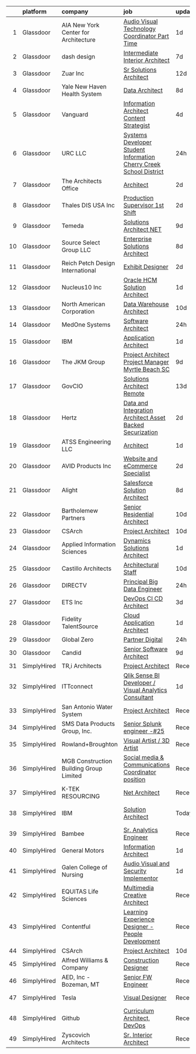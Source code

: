 

|    | platform    | company                                 | job                                                                                                                                                                                                                                                                                                                                                                                                                                                                                                                                                                                                                                                                                                                                                                                                                                                                                                                                                                                                                                                                                                                                                                                                                                                                                                                                                                                                                                                                                                                                                                                         | update_time   | location                     |
|---:|:------------|:----------------------------------------|:--------------------------------------------------------------------------------------------------------------------------------------------------------------------------------------------------------------------------------------------------------------------------------------------------------------------------------------------------------------------------------------------------------------------------------------------------------------------------------------------------------------------------------------------------------------------------------------------------------------------------------------------------------------------------------------------------------------------------------------------------------------------------------------------------------------------------------------------------------------------------------------------------------------------------------------------------------------------------------------------------------------------------------------------------------------------------------------------------------------------------------------------------------------------------------------------------------------------------------------------------------------------------------------------------------------------------------------------------------------------------------------------------------------------------------------------------------------------------------------------------------------------------------------------------------------------------------------------|:--------------|:-----------------------------|
|  1 | Glassdoor   | AIA New York   Center for Architecture  | [Audio Visual Technology Coordinator   Part Time](https://www.glassdoor.com/partner/jobListing.htm?pos=128&ao=1110586&s=58&guid=0000018205c90c91ae1022948726d741&src=GD_JOB_AD&t=SR&vt=w&ea=1&cs=1_70a2275d&cb=1657954438714&jobListingId=1008005412104&cpc=9DC6E4D8324653EE&jrtk=3-0-1g82si373jm7b801-1g82si37fii2e800-9f7e938f05ae3998--6NYlbfkN0A4hgeKHdLyHgzaskNEvl2xXMVaueUT71iJOYpLYISQUHyZh2WxViHTlj9Wub_60nmkxSAtQjnee00fLm9FQ5Rn-NrRvomallKfPxN9_W9Z-EoaEzzASElKlk3PoTZ-900ZzshHrIsjXWYpFoiTJAAQk9Szo8Hz3ObWNzUKtjBU0aDU6bVgqWI-BtpzFiSMFmQA2vLFJzoC_bKil2XgsXJvPHbV2Bs5U7Xh3_wSku-p0bMxKc8gJHqY2wzyskoMdjLi2QBck7ZrIcFLr4oBVBQqo8m-6ydFDW0g-RA2atcQuFPAtvnAOjixbz46g87-t3o_E-iA61Wte3kWFJKyjUnQ7U3bVrnbGPX9y2dbWDumdI0e2sqFG3MXidVkpwULQVJTnFudI-IgyGAlTJBBPcIOiABAGLXtTrBWmAzgirBlpMyk6zTdt79Zl9wElgsc6JwAcRONoU3hLvImtQd2hxjj-vP1K_d6XiOEssuLB2fxlIepKM2kYQ_tk2j_v4YkFfs%3D)                                                                                                                                                                                                                                                                                                                                                                                                                                                                                                                                                                                                                                                                                                    | 1d            | New York, NY                 |
|  2 | Glassdoor   | dash design                             | [Intermediate Interior Architect](https://www.glassdoor.com/partner/jobListing.htm?pos=108&ao=1110586&s=58&guid=0000018205c90c91ae1022948726d741&src=GD_JOB_AD&t=SR&vt=w&ea=1&cs=1_31830055&cb=1657954438711&jobListingId=1007993067557&cpc=E9BC9687A0F03B80&jrtk=3-0-1g82si373jm7b801-1g82si37fii2e800-0082db6c89a012b2--6NYlbfkN0CtwOkgDuej6vPfWODMxjOIyNEohQmdYMppGq8y8dOpBpQU0a6GBGh4n4W5DPQJx0a7KC4WpXnBUye270YshI_aBbNI7ZUy7IYil7UX9UtG2Oq7sSVxGSv007K50Ry68tsaf7q38IN5NZWlTbGlXpQAG2evCZwD1BPzsAoTzwLzjVdgG7nPVgl8EXrK_lK4qKpHr1escivXHBnm2WICh0BGMufKfwsEIfSUgeMm7pIypohyIE-XVqlDakk85Ej8qn8XudjgcKzYSXrH1-lmDtcEgeSKh26vbBuTaHYzRvN_fvF3i510tpTgVOnumxAACtn4o59biB-psPeNG2AlVwMLzFRjFrvsyyaLJOZa0Lll097PABsT5DupcdWFgyxjJCuM3N3E4a05_DCcwj-cqYU50Wi-TyFR8gMHvPV1AAC1d5kRH5osdxMsJAWrQ1Qas_gZ34f8Ut9tMN9-HJ8gTmdORbuZxJz6Kct_rtagiawao1FgeqfqhLGhPyLaQ_Tp9T4YJfqEKlup-Qe8YMENiL7u)                                                                                                                                                                                                                                                                                                                                                                                                                                                                                                                                                                                                                                                                                                  | 7d            | Long Island City, NY         |
|  3 | Glassdoor   | Zuar  Inc                               | [Sr Solutions Architect](https://www.glassdoor.com/partner/jobListing.htm?pos=107&ao=1110586&s=58&guid=0000018205c90c91ae1022948726d741&src=GD_JOB_AD&t=SR&vt=w&ea=1&cs=1_58e8d2a9&cb=1657954438711&jobListingId=1007979717767&cpc=3F4BEC3597F56A5D&jrtk=3-0-1g82si373jm7b801-1g82si37fii2e800-26027f98ae2fe2ec--6NYlbfkN0AZiaPZyccuKjlre0e0RaBFeO48J0QExrO5hcuLctOVaIu_7Bvz8W8Uj9uVDP_Ge9XRUcrpyv0FVogkQ_lK-4ONOwfmkzud88MWUV6exsPHUQOSqNgQMYty6nq--qGXlcDZOwzTZ_BTPY6j6bzEM8_fl7fQW5ADFvmu69yw_sr8j0Q7WBm250hItitmd9b5wQG4grzqoGPVp_3muIi1XVwVQryyX86EfOeT0rF-0uZ9IxQgbxuzSTkh8URS9aUoO7JKPjdTaX6KR2o_jFc4RvEvSSbKSM4uBjcCHlTL6iAPqNJz_fdMxMpw4JGh96FlslgXOFJMRT2Qv6mB0nMEQ02DhDlz8772TYgJ8mGPwdAp94nNnE_c-DryZdUFfcwHfHd_zkZ6tJNVJkTnJFFx0NBjVLdatiMf8DfL_jVQNYdtz88QeVT1SfcQpuXuy4ozU4KerOuB7I6dLw9QXOGyD-79sdOczBurGgMM3mMPVFqEpRxY30caFPqvCRO_MU6Hl0VjLBDp0AepCw%3D%3D)                                                                                                                                                                                                                                                                                                                                                                                                                                                                                                                                                                                                                                                                                                               | 12d           | Remote                       |
|  4 | Glassdoor   | Yale New Haven Health System            | [Data Architect](https://www.glassdoor.com/partner/jobListing.htm?pos=123&ao=1110586&s=58&guid=0000018205c90c91ae1022948726d741&src=GD_JOB_AD&t=SR&vt=w&cs=1_1817dca7&cb=1657954438713&jobListingId=1007989724503&cpc=56632219D727AB75&jrtk=3-0-1g82si373jm7b801-1g82si37fii2e800-423cf7123de61cf5--6NYlbfkN0D0ff9e8Lfwlpl5zGbQmpn59AL71QmFd7VKOAnfyjZzp5sdngV8WPgYe0dov1m7Y2nfbzP68RNEqlAojfRfUWR-Z78eEQxfclJ82jKl2MgeX8-Q2CLF2TQF_F98E58oEt568juml26Xgn3DF5VFT2iLGe7mWR1NkJE6oqvlXVAsD181pk6Ol5y5qkS-JF-OYrQ_LvAtk7RjyS87apdF4I6auDLQ-aFdVDnfhx7T0vXm3_uUB0swWOutMiJaH9uF1o-QTJRvSa2FIGV_S3-iE617rB45mkuEBblt5lEkWO6GvWpP_MrImyNsT6NBzPJZ8T08iU-NeqUhGhZSiZiRrxMW67usQ7uvmcHilgseF7rwuAGDhjT9g2HaMO2xiUMcs8AiO9dZJ0YdGHhWyMyhVsmhSDAfcftjkeIxtHP7ffaCdvsFFwfBqQguowF5nchP5ONo6PzYWnXsghAgp5jkKLT0_sIng_3qyZoi0qTD0PJUNw%3D%3D)                                                                                                                                                                                                                                                                                                                                                                                                                                                                                                                                                                                                                                                                                                                                                            | 8d            | New Haven, CT                |
|  5 | Glassdoor   | Vanguard                                | [Information Architect  Content Strategist](https://www.glassdoor.com/partner/jobListing.htm?pos=117&ao=1110586&s=58&guid=0000018205c90c91ae1022948726d741&src=GD_JOB_AD&t=SR&vt=w&cs=1_7f35a81a&cb=1657954438712&jobListingId=1007998530391&cpc=451933188B21919D&jrtk=3-0-1g82si373jm7b801-1g82si37fii2e800-446aaf0b3035aca4--6NYlbfkN0BWQs_M7ZA8XLbIFWVw-PYcVVEPryqVLyWhKaEKPskHy2YkbHyHJDwBFABfX2IzFJVmb1ud6N3EhUrn5bHyJjPxQ4Wr21EHgWExrk_i_ZyTZnM_5gMVJ-x8OQm6YKWF1h_hoD2CycfJXXUppgRhwcSlPUyIVasDSmXOmTkd1mB_A-icyIgTkCUtMJTKURr29Db5N6-z0CHtE845zU2EmRdqmtelegz8qCVegTkUkq8ldaInf38vNGY-LHV5TkUIFTlTGi7dQ8zR8TbuGcaXfI7zTO8Bevu2PCN-flm5wu4p3o0Bo8CSUnQ_08bhoVk3Je01LeO8kfolwU_weImz1zcTUwpx3r0xZltcGOv55EEFv5Zai4jKtMXa1jB40Y8jh7p1aWpPBtboU9CgkFvfXNcR4TOYxok02sGkH0kjCQbWwwxvQY3HVRBWqhJG1y-b_mC5rnPgn-E3Ic0jPzg90IjVgbW5deexCH_zwvJOs9YQbW0O8j_zkXhbOHPkyKC11n_plOPHQZTYK_GB0hFcMn4AbWfldMXeODSlqHaOOfmzp10lQPA2O1HCLDAFfV7P-4NYYGmH0qPtaLtxCScLBRmdENyUlEuMh2kMx-6d4Pbb8s0BMTM03-nc-zhk2QZ6qyUaJY89M8Nl_iiIu54tNMlKARWIWuk6ijMd_moz_nl-ruCTRE43pz2Cfvd1VgdLDnokhJwGkBj0NWdPGOaL8vy65hPTNERoxrFMVFTJvLuncyQUO0DNQYAyIYsQeg9KPQp2p5MXYclR5WobhGCvfzF6uL7jC4XxuI7rO_A1rsqeqOTTKwFPhQy-VF9GfCIl32WM95O6zD2Agcl-HOqo9Tm7mB3LS2j4C_Jo_EKK8ruyxoC51aRm7_1Zm1T9YB1fIvVterhcAIJ4k-38qLXuRtYaeVunoY2PkmXZBmy8rA7XdZC-zTcSP2A-kRorSpwtJgtYWjUx1zok4rCsyLuGv0uEuYd0OmM-eTI-cFwMokJ-3ydbnzlZv6HIIEkG1HOmqnGfEuMVu3DemUJx0npOVZj0XNZbYd00At6OI-Agz55hRjGDRbHHoOOot6smwEyLpaCgdtaWj75wrDvP3KQFSVpW8uYcHKuruHIPGBTR0FiP8-NVQdWfy4ymgF6gh5gZUzJzAkhTuMJy4qo-ph6cRSghCX5llJtLRGLXDwV3AX3fvw%3D%3D) | 4d            | Charlotte, NC                |
|  6 | Glassdoor   | URC  LLC                                | [Systems Developer   Student Information   Cherry Creek School District](https://www.glassdoor.com/partner/jobListing.htm?pos=116&ao=1110586&s=58&guid=0000018205c90c91ae1022948726d741&src=GD_JOB_AD&t=SR&vt=w&ea=1&cs=1_21c6c4c6&cb=1657954438712&jobListingId=1008008472724&cpc=B05B6D422C45E27E&jrtk=3-0-1g82si373jm7b801-1g82si37fii2e800-8b745fb63662c0e8--6NYlbfkN0ABYlt97QTI5ds4dU8f_DWSgMNPuHJvS5DxSt-1RaGK85h8eWXZEYy9Tr_GU0Kw_FlqXQ10Sc9Ny_qChd5xyaSC-s-sYkuhibgDx8utH8Mn4GuRFdL4b-VSHvHf2fI9b5K4zS-R4p9mfknYNcypJgDvftPuqHK3GHb3-wLuzzwknM5I708duMpvWMr2nyNqTPmTQZATuqsKZLdxXSZNOrawj6zz9ZWccvbrzsC_Z_fehjU03kZ77IkzHwkZ5eLA2vZFwfYQV8D9BTerk26G0TGtXJ254jHycBEJWChvCL6YXB1qQ9I6-f6Zp4eLV9tPTJ2pnGuMKyU3-rRfafPLlbFGy49eFJuk2bo2b_KHNS3htHccArcBybVSpfVJbQtpuoi3H8nF4rz-hfRCH_hvJloydjXuMobQMoG7cssfmL6zCIc-yWvP66jvO2iLbmu17vBQM1nk1iiEx2fCV6OqYcBJmO3ops4NwofpqPSzrELXPFe1cNsIUuiKEZ2dQTNKbWuCicbTn-Tuiw%3D%3D)                                                                                                                                                                                                                                                                                                                                                                                                                                                                                                                                                                                                                                                               | 24h           | Aurora, CO                   |
|  7 | Glassdoor   | The Architects Office                   | [Architect](https://www.glassdoor.com/partner/jobListing.htm?pos=118&ao=1110586&s=58&guid=0000018205c90c91ae1022948726d741&src=GD_JOB_AD&t=SR&vt=w&ea=1&cs=1_f1f61546&cb=1657954438713&jobListingId=1008002729480&cpc=AC285F3A3ECA6BB0&jrtk=3-0-1g82si373jm7b801-1g82si37fii2e800-f1dda27ba3c1cc75--6NYlbfkN0CMAjIZiuNkZieelvDWmU8uZNthuAKSu_eJ-FL8ywbp2CXUUqSScE2qT5vy6Cv4mUhU-d6zdR_AtMWvtRmPgLfrl3w38NlI9AfwLCv69PJc2aL6bAWUlcLqlwixo_RgY8cIJ4VvL3dEZdse2vQ0phgCK6TNN0yZkNiXr0jplOAi-YTA7egnLk8_iYtQvXEdXJEDlVypW4wp09Annkkx81Cwt_D8ayowkNyF9YGqSC5o7JECjlhxhRvW-AotCrVt2t84dJH2yWzkREe6NM4TDXcKmj4QS14rhn8u75szVqtOypEa8hGfC5Ex0DF3Zk9Stp1bp3CDn6PnmeSWYGvYxiL0Dxp0QGzPt795F1dToTxZXDdkAzDHUclV6vBo2rpcv1htkVZxu-JVJ-XEkFexPBEjNLmtAe5AQOFyFqrR8-Hlf3CclVBFeBJ65lwKvz9-MXeP7W9EMRvAMWa_fn2IgVBKivS8yOLd8YCpNXhh9izeRGozfyeDS3oV7FVb24_QHv4%3D)                                                                                                                                                                                                                                                                                                                                                                                                                                                                                                                                                                                                                                                                                                                                          | 2d            | California                   |
|  8 | Glassdoor   | Thales DIS USA  Inc                     | [Production Supervisor   1st Shift](https://www.glassdoor.com/partner/jobListing.htm?pos=115&ao=1110586&s=58&guid=0000018205c90c91ae1022948726d741&src=GD_JOB_AD&t=SR&vt=w&cs=1_efed632d&cb=1657954438712&jobListingId=1008003001354&cpc=95727D28359A3DAF&jrtk=3-0-1g82si373jm7b801-1g82si37fii2e800-2fedf1763587c4a2--6NYlbfkN0BTko3NfY_jUuCJ7IvJvdhb3vTuwD8YmB6aPpYi6Jp-tj5JsAdvJMhm3y2D6jYwWNsajsXZQqbUDR98WcDGVm6Q25Wl9dBNcZ_c8WEuhuzBieoYMH94MObEL3sEZgnRGmu4TMMi7-ONn3BfIGD6w4wQ-wnTg5RjvqmXtCpYMyYC_BgzlRm4dUOrI-U7eQRfXIYE9_pvo8tlGv_axlN9Mq24tzmQS_yY38UFkfF9GrwtuO-jwjUdYmK4qEUs40Fe9QuOQgemtUIehjCWORs6dC9GOAOS0jD59uELHipAgTsN-vkI1qia3BiTYwYIg67Zgw6Mn2lfB3bbaUUKsa6s_WiZsp0U2ZBCQrtr_sezJ4MfPadNzvAF2AwIrZ4ZEJkBYn1gAJoZ5ue1uL_I6B0E1h0W75Seq8CK4OMO3gACdBzDG7dROwjEjyIOJmfH0F592JYrvrRNXJYNwJ-nQJp_BJMqwPHQ8a_ShM_W2CQEjAx9vkbIK9h5hmGLxSs980Jqh4UODTY3sEnQ9Qr231IWBM-WahbvFv5IGsmw6pBSmYXhsnpm71aaNfCiJ6J82-8qLQA%3D)                                                                                                                                                                                                                                                                                                                                                                                                                                                                                                                                                                                                                                                       | 2d            | North Kingstown, RI          |
|  9 | Glassdoor   | Temeda                                  | [Solutions Architect    NET](https://www.glassdoor.com/partner/jobListing.htm?pos=112&ao=1110586&s=58&guid=0000018205c90c91ae1022948726d741&src=GD_JOB_AD&t=SR&vt=w&ea=1&cs=1_75cb6b3b&cb=1657954438712&jobListingId=1007987820448&cpc=6EF74AC2F94C1840&jrtk=3-0-1g82si373jm7b801-1g82si37fii2e800-771fb40b5152c388--6NYlbfkN0Cdyrb_-SYpjIsC7ShR4LTJruqxAexHI1Km_0W0EzpI0TW7AkFEGeTkcoZKWyN5dddhK1KxqVbfNdxlg8SxmcY2z-RPfajfUkz14DOfPB5WKsTSE-iFX8V7mUTVOt9jrREmr2If8kAJlNICLxcY7fymTrvVMhnIQ7ideTI8ipqA9ALxmFln2u5ZuXfCx7V5GHEZPniooOHhQkBWI30VyvqgH99FcFD28FBnIdpxG_KzOcSBX-8rU5LEtitQB9sAXdENFkK_S5IyPTMmCABlOd2yFnbpEOBXvtrds_rBq8aMdObsWOLwmsY5YL7nkxLDoECZsJB8BwqJI7g--16Ir3GmMBZeVHc9Em3bB6-sJED_eyl1TPngRAHhyK71qlL-HN-V9Xdou6F77ZrJMuyohrg_3ERlnNqDX1YNRsTW6SCblrnoyVRSnd55z2g20unBhwgvhN3N38aEW3BwTkFPcJL8Qi5Xczo3-nxwa6wWdhTYqT4w87CKTb5x4RPNs0Q8o9fiDCRrC-Cy1g%3D%3D)                                                                                                                                                                                                                                                                                                                                                                                                                                                                                                                                                                                                                                                                                                           | 9d            | Remote                       |
| 10 | Glassdoor   | Source Select Group  LLC                | [Enterprise Solutions Architect](https://www.glassdoor.com/partner/jobListing.htm?pos=122&ao=1110586&s=58&guid=0000018205c90c91ae1022948726d741&src=GD_JOB_AD&t=SR&vt=w&ea=1&cs=1_02c5b3dd&cb=1657954438713&jobListingId=1007990072812&cpc=C63BD00756FD6F58&jrtk=3-0-1g82si373jm7b801-1g82si37fii2e800-21d590518893dfc3--6NYlbfkN0Dknu-XJx1lvG7TapgMlWnDguf9J9bebwcn7i5H53jr-eDOtmFlM5ZfTBFOyK9AH4HPtVI5UoMb82w62dLWlDKoRWM8XMZS-rqEXKJF0w4gtb15dUnf98dqT7NTZyEuXHPx7qsPWdXE_Zg9_NeqtF7dO1wo2rt14Mj8JnXdNKk_CLNbiiBjW1_JP1vpAHn_cNuHufAHGBtexavL-_GYnYQKWTvuNi0Vlu0TSVOYB4GvjQRaoaSgJ8uw32JbAmoeQw-abJ6B5nEVy_SNS2Y7IahZ6zLr6xcAkBPJveNJxcC1iwikgFmaY7rhs7bYSTS4m0IDW-qghq074Zoc4BYkvPcxCKqcQp6LSRLifuAH7gRNFGrKPnIWJ0-vGU69XrV9zqfWxcc0fkG7ggcgpjwgPohvny44erHjINImAYlO-Got4uZsfEMTHM1B9111afkLDMXi9U76wsryW5u3ZBfqHixpFa0VZNVXsT85v91m5ua5PXXkcKprFoS8bVc1wMyzhKVPwCNmGM6gtv9QsPgNwwQ0)                                                                                                                                                                                                                                                                                                                                                                                                                                                                                                                                                                                                                                                                                                   | 8d            | Remote                       |
| 11 | Glassdoor   | Reich Petch Design International        | [Exhibit Designer](https://www.glassdoor.com/partner/jobListing.htm?pos=124&ao=1110586&s=58&guid=0000018205c90c91ae1022948726d741&src=GD_JOB_AD&t=SR&vt=w&ea=1&cs=1_740ced71&cb=1657954438713&jobListingId=1008002938812&cpc=BAEB662971763A76&jrtk=3-0-1g82si373jm7b801-1g82si37fii2e800-3b5b7d28d0157a80--6NYlbfkN0AzDkwE1E6nFtjvvvc7BqCxawePj4p5F5Tpa-icpHS7yI1-CjxT_KXQYOVUQT_0dY0vCULujJzTncjbwiIzoH-koxOr7zJXgvIxjTsITWJ3JeHuXqEz5NuacEMkK1_BWBvQFI2sdlgpm-v1MDJ1NMri5mPZccDd5YL8bESDpYGHhCBSuQ89nx4Ag7HlTKZBfmaU88m_nMTR5nZtbsdM7PakTc3iVhNS4oIaaLMHf97VUP03aeKftkmBkWNoizxL9yVKoEKmJ5A7kdttNRSoN7qR-LT314ZM4ZhckLzF31VLT5G3PB-QWLdhSs3G487i3_SKRMSGLq4VH5Q8Rjadr8ru5bJdiaP1EWuW6_6iCI5sQnHuDQBxAx-dpZk3Cn9z5gG5rc0P7mOMGe0K3aK6nnwRDXui2GFqMbBRrlsDYbc7L6pQ5YYpnjMm8l7OMsrqJbX7U9lq9Eq8vW1ncIjdG880ZFslNq7SS7Hcwk5uH04qqtDcwyRQhzT2Rmc81moTNX4%3D)                                                                                                                                                                                                                                                                                                                                                                                                                                                                                                                                                                                                                                                                                                                                   | 2d            | New York, NY                 |
| 12 | Glassdoor   | Nucleus10 Inc                           | [Oracle HCM Solution Architect](https://www.glassdoor.com/partner/jobListing.htm?pos=121&ao=1110586&s=58&guid=0000018205c90c91ae1022948726d741&src=GD_JOB_AD&t=SR&vt=w&ea=1&cs=1_37785386&cb=1657954438713&jobListingId=1008005772109&cpc=F7A2269C793D5877&jrtk=3-0-1g82si373jm7b801-1g82si37fii2e800-1f3115f226a37d4f--6NYlbfkN0CKNvdBtBh9SnuMcnkEvhJOJZTsmZHyY3ybnWicrfIHv2ctrShcr292YABNaeDRDS16yAzJehxUEWSE0Jo0CAEQksXSuJpxkGQDYdExj6Rg15shmvwuRZHG7sDYWOGBTTes3GSgXbEYpabjIa3930Uqp8_Wf5_lilhYx14COfDn3kxuRTC5LnraCf1IxUOFCOo-thn3xBf-YAuK_oOWZZsUY-_OgqLEHfwaSkN-XSTaDVUzGp5Z-zyf-iIZ3B97hslsm92C9QHFL7kotTNIBQ5vpYpTgVIxwuPe0YVbGxGk8SvJ9TW8gxUHAlTaMItV1P2nNf1BaVbJRWLU1YqbFq9-j28pZMZ1QXKxBlo-5IpGtuIR83kVN_f6QDL88x4J_MSAteXGHAa9-QQFexo_XI5fCvoBUinlNFSvQFaEcZuqY-Hl-veoZCw4yvieRSts5EoCZR_8J1qYvO1gk_cWU2eqAnZ8n0ZGLOvLxRypLul0iztwuFdxQx__ZUPq1AnyE38%3D)                                                                                                                                                                                                                                                                                                                                                                                                                                                                                                                                                                                                                                                                                                                      | 1d            | Remote                       |
| 13 | Glassdoor   | North American Corporation              | [Data Warehouse Architect](https://www.glassdoor.com/partner/jobListing.htm?pos=105&ao=1110586&s=58&guid=0000018205c90c91ae1022948726d741&src=GD_JOB_AD&t=SR&vt=w&cs=1_cd78e0a6&cb=1657954438710&jobListingId=1007985097419&cpc=D0EEF0302DCC60DE&jrtk=3-0-1g82si373jm7b801-1g82si37fii2e800-7f19b72a7f483aa5--6NYlbfkN0BemWarZCdMf7PVooDCqCX-w2c4Jtra2MeeYB_WLowEpZCyOj-eej4_B7bBSPyRJ2AfL_qUmuIRlaF7jb2VJvRC899xSK1XkMjtlRxiAqEVf6E5447ALpV6pQkhWKmsM-mtzavNcdXozbzBdCmYFvVbD3U90sKIAdFkU2lPF8hHj99aQz0UR8h3sWQYV2JODgRUY4FGlFVYHH0GvY3o-ikDf-UtClMyyQA9glqHfC8xEyxrfJCaZos66_b6hPcTd-4-BwEKNjHe2-paglDC8fJpceVo2dZhBBykBwU5Nekz-vkyksOq0ijdkcluruHD_bnLgm4M6Ita_pobUpVMLUHiRERoe_xfestppXFy3HcBbHKafRAwmFWGhpHGSaO9XxjUFRkRxIenhUbhDw95YoClH8mAL3hXHOWUlJMWN0ah2JdZhb6eSfjK34AcrYD4q2HCDS4n7L5YWPzs3VHI-dhnos7TYFVuyhKuj7CcmWvJBXOz1rsnQmANBAs0MCgGwLSvonPGrHfROLE5ND2AVst57uoO07Y6zYGv4Qlzd_jyAfyXlmZGSHX9t4ingyaHFzM%3D)                                                                                                                                                                                                                                                                                                                                                                                                                                                                                                                                                                                                                                                                | 10d           | San Diego, CA                |
| 14 | Glassdoor   | MedOne Systems                          | [Software Architect](https://www.glassdoor.com/partner/jobListing.htm?pos=114&ao=1110586&s=58&guid=0000018205c90c91ae1022948726d741&src=GD_JOB_AD&t=SR&vt=w&ea=1&cs=1_ef5eb048&cb=1657954438712&jobListingId=1008008635922&cpc=03F67E1B243A1AE3&jrtk=3-0-1g82si373jm7b801-1g82si37fii2e800-ecd4000b2ab4a744--6NYlbfkN0CXwof5LomhLcUddfbOomuPcoz8u2LDfp0_776CY6qF2_KW0RSHpts3sAHokYUHiDIbxyE6vyAE5MU3MWn86PDR9Um2pm3Bx1olVkllrWA1FGoMwgaltOdvREZGC_P2VWriAuXzaeNm6si_2hi4pkon7mIynMj1sJLByH38TXOAgVJTmdwzJzvvK7TXbae6PMaVrYnu3h-xYl_GOxktC_Ocz7AhuhfD1TW7PgKHkWcQ0vEtoMcEjJDJ_N07iccNxZPabr940HmVLPvL--vqJUE9ZuGenAdyVNqH8T3dZc2q9qI_B4WLsntr-6S8sIJ9Stu5WO4G2RUR9NZ0eqARX_T43r0nJ9m9AdbSjgkw0sajOwQKlgZKgLmaamwMJgZyRWFIcKKJt9w8XUyfinF6Keh80nSnmDUJS8ibx1adNxpeNiV5pl9LyvBmdSjT8j1bk8kkY3_GFVVmqXQNdfaaFGIC7QcVfDJ_mu1xcFOVaKUSdWQnYunhxzjaNmUAtLFGZblklm_R1Yr5eQ%3D%3D)                                                                                                                                                                                                                                                                                                                                                                                                                                                                                                                                                                                                                                                                                                                   | 24h           | Remote                       |
| 15 | Glassdoor   | IBM                                     | [Application Architect](https://www.glassdoor.com/partner/jobListing.htm?pos=130&ao=1110586&s=58&guid=0000018205c90c91ae1022948726d741&src=GD_JOB_AD&t=SR&vt=w&cs=1_055500b1&cb=1657954438714&jobListingId=1008006556028&cpc=451933188B21919D&jrtk=3-0-1g82si373jm7b801-1g82si37fii2e800-c504ea3da0c6f8f8--6NYlbfkN0ASsx9s5kYVCGTGnmC6Xh9NWSoe0erEY_uce-MxN6cSfjWbVSAjcxTqXRiG7hFl4OEhMPm6EnZ0yGX3a8gE2vFfyhnEoYfdpu-wsH9xeQGUdimPapnhNi6TqZkF9-TDmBEF-yMdhAro5za0CDzFJC9jvZK0cseXaQO2JTwGZ_M-lQ_Hiss7OrkKBf9979GypzaT1zft1aY4AHOfVCpKtbpCFtJKW_IEmqbL1B_RffyvU8CZ6v9o9jplGViuwJZiXEstjN7k25zej9JDLNOhdKqmLK_dZEBX2IqV3avXSQWnTkrzDSdqI0752o3Jsfbz91xYqaWi6NqDe-5t1iirzcBElgtsXrFL6VYcCPZkNOwHJC5xpvVz1GE4QVdCSHDwe6svHjMYVkIexsEU8b5vO9DojltN0HUReCtxUAS77qDvyw-U4vSwK0g7MJvmonZwtUWIRArCyxAnEumGkvaaRG17rF2k4AJgRCrpgC095Vj4ahjSNDYG1kNUfXwOvcnS6-xzvb_mnKDQ-0xquGhMWs9085aBcB2X15xAVTvCRgc0H2PTesZOlCMmpBByQ6XfT4vmtkYihwuGvP4nnQIDmfrmhsSBjRYh1uEB0fi2pvgPCkUrf14qcSQkip0hiqXf05FcLCSeNJoECQqrs3jA_agV59YBeUA89FxTFfWG6wTMZf65AB2g_xnpuiXK7NU2alBlkimJvod8_4YzhKEMVwVZ4yQqSdCHvUE2Sxj1xLn6RzqVqDPeO4zrgC0g84ZWxnDZPNpUEOcUjdoftmJyBm_elv8RXuBv4oSkDNVmVT7ayraZQ0xe7iYtLdHm9OVpFqB09kylgzdcIST4SuM6Q_-pLBnG49NXshp5TN5KotliFF4gWnRG91Ovrx9CJhQJxXvZD4Gjco7zisWRXVPNeCRH91DiqWNH-SJ5eHbvAyEIZGRCmE5aVgW6QJ23LCdord2nobjVUUAJhFdkBbKwll8cYB1xj4rUOAPOovqpQk0ukU8OnCSaauhr0J0O3UYRmE-G9-zxG1o1UbkWHahXk1SR0VL_tvl_z75SsuosVVrMePZV5iPfN5QZIofyN4nMdepQa3rpuFwbs4J2lHt_j83p2ZE0Erb-qIo%3D)                                                                                                   | 1d            | Armonk, NY                   |
| 16 | Glassdoor   | The JKM Group                           | [Project Architect   Project Manager Myrtle Beach  SC](https://www.glassdoor.com/partner/jobListing.htm?pos=109&ao=1110586&s=58&guid=0000018205c90c91ae1022948726d741&src=GD_JOB_AD&t=SR&vt=w&ea=1&cs=1_5bb27715&cb=1657954438711&jobListingId=1007988225338&cpc=956B2567E1972B70&jrtk=3-0-1g82si373jm7b801-1g82si37fii2e800-d9ce7e1b64a79f83--6NYlbfkN0CJeC8Vve01JSjedv3mcYUlxtrx_TMIgb1Oat71j-u4h46baCPybpSWKFTYrQGFLiOCEl__RymHd-0shptbCxu_7DADj8ik_uAy4YwRGFPF-IbE2yYF9xQxyVOBGgiJcTG_SMsdMYUlsAys5bShcFX1LszxlmZJSY2bMiokaFtAWSSPQKHqn5wVHtplj1y8eGl93tP9mJvG1QAvm-F83HmlklGODAjmDXaR64lsW1nt8fZOT-JVvoXppwU_tMv83aCZGvlviaYG0wuK1oEDBVpywClCKrR2TVMWCZjSJP9iYY1bmesZeHCbvkNmwKvu2oQQ7feQjt6zUNmgvf__yNcO5TRGVMvPNN8xeYvQueDNffTSK_9hxMTdGlGbBrPaylkj38h-edHSyPKCgi2MBEq1HUqyyC2SO78OrnxMrlau7TyWUKP26Vabp1zbQu1n0q8cQMxgNv4Yno-P2nSlgHqAn_BOc_jxQFy3NO5lGZI8EQVAnBrKhlaCarmvpH6p7GoCgG2B1jxH4lSMAf-Aaq85NZrGxIRimHVtPuXFKP04S0Bj9meXLmOf)                                                                                                                                                                                                                                                                                                                                                                                                                                                                                                                                                                                                                                             | 9d            | Myrtle Beach, SC             |
| 17 | Glassdoor   | GovCIO                                  | [Solutions Architect  Remote ](https://www.glassdoor.com/partner/jobListing.htm?pos=126&ao=1110586&s=58&guid=0000018205c90c91ae1022948726d741&src=GD_JOB_AD&t=SR&vt=w&cs=1_0f134d9e&cb=1657954438713&jobListingId=1007978596400&cpc=D2F1DE17EE1F43B9&jrtk=3-0-1g82si373jm7b801-1g82si37fii2e800-266625566436227c--6NYlbfkN0A1nvzNsvV4qyCy1GhW1Freg0uBINZ7OaZ-2zU4Ex1TXTqzZBkkuwHUK3v8PptU9X9iQTNuyIg0bpV2hdJ_HK9odugz-Uf9Xb1efQWQldHvSQIv8-D5zEg7WnmXQ7sTio0xLDxsW1fZsjSG1sVP8A36w_aAPvjDC97qHWYAfTEDvPbqu1C3ELEftxdLFR8rgj1ImmHrrKP3hAgIHeZ-pYbhjUEe78YRlBF91jR_CuRbB9wHexoPybyggzh-gFt9UDiXj8NyF2Aq1juxCrYA91z_9yyxGEzLhrUD-64pfVzeefSH_92sE9e6UiBe4KCOqMpflQpYs4lYvAXg9HZEMhQwJXs9zOOrje-dvqwhJ2myqJYQCA4g4zK56E_c1-m6r51UPtIA8L-g7QHGo9OCagEkkVCOKGt-vBZO54Bqn4-LEl9XBm5XAIaf4ggIZtkHhyfyRpnhmcPS3ROsOWscpvEaeYaopzwSgQoUFSZI0iUFSMS6psmi4IVKvtT-pqCdnc7hKwJdp_ImmA%3D%3D)                                                                                                                                                                                                                                                                                                                                                                                                                                                                                                                                                                                                                                                                                                              | 13d           | Fairfax, VA                  |
| 18 | Glassdoor   | Hertz                                   | [Data and Integration Architect  Asset Backed Securization](https://www.glassdoor.com/partner/jobListing.htm?pos=119&ao=1110586&s=58&guid=0000018205c90c91ae1022948726d741&src=GD_JOB_AD&t=SR&vt=w&cs=1_a6384f3a&cb=1657954438712&jobListingId=1008004034617&cpc=036CEF58F9688075&jrtk=3-0-1g82si373jm7b801-1g82si37fii2e800-d835d3c0c27549c9--6NYlbfkN0CY2bW1_UrvxrGosjvcoJFNB3pSLD1pqDJ9L6Rrokobn6ynFDR-KCNFnAqspA82EP6noawR3kotZ7RZlwfYCcMNE98PqaEZhZ_f9wO47iSlljzU-TIsdD9e7MXZuwuYR9A9gZDNrYM1kqpU6mtm0rHefl3ojX2wfiAd6iCvOf5k5Se172jtvvT4-h4GjQN17QnnkeCe98hT0c6hrNxezWFfFACzI4QZhmSRSBvzJ7LJgUU6MjXgJ0tDAw2vnBLbKeb6B0xIOkEQXK9cj8i3JkkRZNa2TzzJdiheRvcGZISxZoXXfXozQNbvSZ-qLFpur3QnL8mhYIxuQIHd0BPyt1MhWNrX5MQAxPqNRF_DhfqtoopsR2PA3M08AnLNzK_Se8X4hCkfJ2ve6NciGmM9FOm6KWqW265mqwcO3KDYUjwO509eA-hy4oBYI9m3B_IDs_B9BCNqaIcTFeXhtsXgm1WixxNRp2cNm3MkO9wGknnQkne--EoZoa9H)                                                                                                                                                                                                                                                                                                                                                                                                                                                                                                                                                                                                                                                                                                             | 2d            | Estero, FL                   |
| 19 | Glassdoor   | ATSS Engineering  LLC                   | [Architect](https://www.glassdoor.com/partner/jobListing.htm?pos=106&ao=1110586&s=58&guid=0000018205c90c91ae1022948726d741&src=GD_JOB_AD&t=SR&vt=w&cs=1_2c711f8e&cb=1657954438710&jobListingId=1008004631253&cpc=FFD5B9C4B038B9C9&jrtk=3-0-1g82si373jm7b801-1g82si37fii2e800-c12c5cd50a88af39--6NYlbfkN0BqeDklZlbfDFppaKfGseR_542eCQq3PPcLWOFHYgM2Je45U22PmrbNZFVMjrhCf4hlp8LhTfiPrlDEQe2EIGRTl7NzpZFBpTFzKh5b81oLSZYQq9HPHpfcdcCNEpctmcCPxc5c3fmxEaf5XjE5wPBrNYZuEEJZ7MjAlZ7xpfTKSf4emRD1r1jbQtOwyxK5fxbZO1yGtY9MW_vNx8FfqyHptZtlGglvODBdMR6-JJDRB8bm_o1JJgD8-husO3s06lP67Y_gM1GY4TU2Wl0QglMVh4Cja3XsDuaISGB6pqFGemYG_Jpb-SQQ88wTdcbKUiCQq-v4VKQmUgZd6q8FLGR2MCxQzDtDrwPYDQZCb_fdxAyoorRn86B7_cPxfMxIqbASz0Kgr1qi_37Kf4V5lSAQx2ux1cJRRde7vGj1Swg9p0rmESSZl_q2ovljcOnOFGhqP83FTp2KBwbpHIo6BKwJJU3exT6tBEJqr7nfCziTRQUvIzR2yYuef84tg3rm-zyQS33XBw4sLotIfUkEEfDRyBSG-fzC-aPZyGcgReU67H2YY9Bmmc4d)                                                                                                                                                                                                                                                                                                                                                                                                                                                                                                                                                                                                                                                                                             | 1d            | Birmingham, AL               |
| 20 | Glassdoor   | AVID Products  Inc                      | [Website and eCommerce Specialist](https://www.glassdoor.com/partner/jobListing.htm?pos=125&ao=1110586&s=58&guid=0000018205c90c91ae1022948726d741&src=GD_JOB_AD&t=SR&vt=w&ea=1&cs=1_b56603f2&cb=1657954438713&jobListingId=1008002815768&cpc=155EB9D5185558AF&jrtk=3-0-1g82si373jm7b801-1g82si37fii2e800-719350d7b8dc5ea2--6NYlbfkN0BxkLIcfe0oqaYINownie861a0BJtkzmJW-WyGv8J0JYIhtfgDOowTGN1RAB1mYk2ocl1KxduNndikr5YNBBpMQr1Hb_kjxslSh3Oydw5aoycZtfQfCmNw-pS-w9_b-6_Lna33m4VNAW2vmcJywj-tlo3py-BCCHoW562dweFU3UKCXRfh7I27HpP3mRxRTMrXABO1bJUWWo__010ZM0Kfhs0ldzpFeItFODNtMUobytz3ndPclWdd8NyVFI2qps1qVgTvgW2tYSY4F2o0hS7FuQwXzt3JuzzNReXkootfPUPrjHrrgeNF_zHbo5NbqoeI6-jeKkRTqImQ7HICIeI3a2Z3LwSLv4HlVWkzGw_Gx7Pnn0MdMKoQQUytZycM_yJd0bp43EGpuEFQgb1DlWPHMN1htFeM_q5rBgxYiGfYgYujoMo6GJvZW2rPUqVAI1FUhJFEq2_GwiglKOxSs4R12OAYRgfmhleY4KWNA2Zum4RN-jjhjFAERtCRO9hTM_0TnkeQslbQTsQ%3D%3D)                                                                                                                                                                                                                                                                                                                                                                                                                                                                                                                                                                                                                                                                                                     | 2d            | Remote                       |
| 21 | Glassdoor   | Alight                                  | [Salesforce Solution Architect](https://www.glassdoor.com/partner/jobListing.htm?pos=110&ao=1110586&s=58&guid=0000018205c90c91ae1022948726d741&src=GD_JOB_AD&t=SR&vt=w&ea=1&cs=1_bf638566&cb=1657954438711&jobListingId=1007990319513&cpc=63C68CF611DF075E&jrtk=3-0-1g82si373jm7b801-1g82si37fii2e800-338af5814bdc61e2--6NYlbfkN0DgNh-8EGvzBeeRPKo_9UvUfgRhw4jK9dXpINW8137PYSlUgHedLu6CK5MrAJOL6Byh5q3d7izzFD3-I2MSBKzpmj2fZ1IsgrDShgSPe0oLZx5aI9iAJcgBmwihwrOcufmUqtZK4L2UsO9BUsEyL3CZVyhECsZEAnQcT_dlMv7y-p_CFcXNvLJdMTwBDcLeqUgK5YuOtb07hGWM8goI-T8iRC4rmjSPtz3MdVpHY1ZjZdVuWxXZkfhUp0BYKf-p6CCRiub-npED7rNW8hmnAAJssoOIujhnKdeZEyin5jO1DUJcxpPLtWlmjLmSCV8LRaFIwAgtYtbLKl2OVYqCz55O0pJsxdsfo4pNOpwEFtwNb_amNI_bchO0VxrG8N7lqx0BC3JSDKfbHacvD8IiGzmqD1bscjgoj0rM2C4s_koFwYpxXGr8UUKeQHKMAcbWdCEb3lR6dD5dVIdJguskWfr7lOu3nqsvnkrWRSn4LL1-R5e-GomkmlreKHJIfs_cx2Up7v_2r0FTeQ%3D%3D)                                                                                                                                                                                                                                                                                                                                                                                                                                                                                                                                                                                                                                                                                                        | 8d            | Atlanta, GA                  |
| 22 | Glassdoor   | Bartholemew   Partners                  | [Senior Residential Architect](https://www.glassdoor.com/partner/jobListing.htm?pos=101&ao=1110586&s=58&guid=0000018205c90c91ae1022948726d741&src=GD_JOB_AD&t=SR&vt=w&ea=1&cs=1_64f73e1b&cb=1657954438710&jobListingId=1007985691802&cpc=06ACA7D6B96C209B&jrtk=3-0-1g82si373jm7b801-1g82si37fii2e800-44dcc389cd6592d2--6NYlbfkN0A4hgeKHdLyHgzaskNEvl2xXMVaueUT71iJOYpLYISQUHyZh2WxViHTQeBD1oY_aJWsIau2s_9JY6eZa2QV7_PK8VMFowLvn0anpCWHuw_y8ZcL6cbg5_aReuTtIZvpXrtflAlvNuQUyp2z7ceKBwYWlAsATcJR8L609Tj5ehrDoYEQ3ZYaYEgI_f1p3tEPo2giscaYScPKbBd_PrtmtYCGIBIjUVSML7BZiuKndyk_fj5OxY2c5_hdB1OByRnwvngYWptaUEkNmEkEaYUS2Pjec9_asQJuJaQJJhwIV6SioSY1J__j1BzqcqYbglcV6SHnWHxPAqWOdLuTw9UCVyK-9z7F5yo2P44t7PeMZl26S8_DTUur-122maR7CyfmnDS_31vIWzAOyPMdc8DPR9T3KtzCELB6nj5vS7tuzBIO80ZCk6rIGdrJ3cpMvi-Zx5wqEg36TeDkXf-4CKaGfILNskzys3uQ692F_Uih-6V0g-hitfwTZKPDfArsyd_kP9vdLLQQVYwjNA5u460vPeN7)                                                                                                                                                                                                                                                                                                                                                                                                                                                                                                                                                                                                                                                                                                     | 10d           | Palm Beach, FL               |
| 23 | Glassdoor   | CSArch                                  | [Project Architect](https://www.glassdoor.com/partner/jobListing.htm?pos=102&ao=1110586&s=58&guid=0000018205c90c91ae1022948726d741&src=GD_JOB_AD&t=SR&vt=w&ea=1&cs=1_976ac85f&cb=1657954438710&jobListingId=1007984603706&cpc=DEDDE6F097155CF1&jrtk=3-0-1g82si373jm7b801-1g82si37fii2e800-14697638a59adfa7--6NYlbfkN0AlCj4QmUBWLHpvB6xy33lgRKtBVWNC404jXAFbg1qKhaIOF94pzixrGj6AdOFWsQRAD6bA5RoL_2tITgF8p-jR6OshypMj51sP8y0NAKRetTMDLIp4_Limeg6ofBt2JM4SjJXe7nuvdGcAegrbXoYMLX5gTKU14b5TWTvWHNyhgytaHZiMB5ctAXqNQVXcsyo-K3E9n_xm6tMzot-kO-67lwRDw9zJe9Gt1zKkbKGOZrq1LceovEiBf5G_Y500MpO72z5kE7mM5JnMBYMBshG5gmE5zNUqsO9YzPbJY9f2ViLQ8L3E3f8catOQKB6isf2T88RZYzXSsJeONp544m69PoHrE4xqhqQGQWRqtLu6PgmamMirfsU0xUBLw3jmL6BZbqK9fzJ4-wbtVi4P5R3ULdjvYWgkiKMXmm7vM96AKf0uvmBBIWwF_gdqPYRnpG10Za-gS163PlKB8eJ8cj8_bjIJKPP1sWpSKnvLG_JVb-TaB9e5GEXQr6_TNXnPkxB7pxghmVqOeA%3D%3D)                                                                                                                                                                                                                                                                                                                                                                                                                                                                                                                                                                                                                                                                                                                    | 10d           | Albany, NY                   |
| 24 | Glassdoor   | Applied Information Sciences            | [Dynamics Solutions Architect](https://www.glassdoor.com/partner/jobListing.htm?pos=104&ao=1110586&s=58&guid=0000018205c90c91ae1022948726d741&src=GD_JOB_AD&t=SR&vt=w&cs=1_e6bbb385&cb=1657954438710&jobListingId=1008006589763&cpc=5ACA09512ABC1849&jrtk=3-0-1g82si373jm7b801-1g82si37fii2e800-5f4b64f81f624c05--6NYlbfkN0ASMdfvcXrOvx0IzM7imon6o_FiFaWeNkPsJ7XU6uMPaGXUbAqlhdb77DHJ1TzatUMWx5Gu-jyiM_t_bksyhNUVHqYkzXntR-HdimbiABa_zueKiX7GtDV8feTgE47V09l4zBUhYdTtLE1OvxKKmLSIHqlDfOmI4PcDuQheKEkUCzwuBttvrcjOALBa2nx08i2dmQpjOLIddlmgayP5CkCKH_fSnyg__zw763eLV-dMHQiFh912JP2KOPZGSiVc8WY3IEcbI-Jhp6AqmvAoNqYJGpKnHbfEYGSvlf7BkSbOnH5lCMqQexuEYCGwMAhouGSaRI7AzYyU4l8pF5Kh2lCRlxsj170X4CTWh6pQparGvPFwkJDjts8HNmKJOHVfXrbb7xnyBzu-NBgGwRm53MKi-Ao7GZB7p9CPtkfLwpLva15PtqxoBK9-eXHkwbkX6GdsYKAIjPsFFaP7WX0QqS6xOU7GaE8SLFrRieXoddJhrkFa3YMDz6RdxAvhnizhvuxC-r0f0Z5gYt3wMAGU92U2yorY7-7Sz53rTISRYqvKvU0yOoeo-xbCFecBeKAJ8HfW6pVA7jZZjTWRGQSw6cXPmzSqZuaMkiJToKCfN78P3xZTqSwBHlv_OcMhQARL1dUW8RcDiwDLcD0M6CsTNrY5boxC6BMNLHwrOXM5-kahr6WUEc7OTcKvQsJOxeLCQPWNJxISEjWfI65b1FD1V5dT)                                                                                                                                                                                                                                                                                                                                                                                                                                                                                                          | 1d            | Reston, VA                   |
| 25 | Glassdoor   | Castillo Architects                     | [Architectural Staff](https://www.glassdoor.com/partner/jobListing.htm?pos=103&ao=1110586&s=58&guid=0000018205c90c91ae1022948726d741&src=GD_JOB_AD&t=SR&vt=w&ea=1&cs=1_601e5d0e&cb=1657954438710&jobListingId=1007985259541&cpc=ACBAF8960EB41A8B&jrtk=3-0-1g82si373jm7b801-1g82si37fii2e800-3d1a8e69bc722d64--6NYlbfkN0BxkLIcfe0oqaYINownie861a0BJtkzmJW-WyGv8J0JYIhtfgDOowTGjrzcx9fBKsZmwTZqiVsuHAQ7sX7x0vUN9GFH842tdHyxzDDuHuIvzoArq7GGZHQ0QMR8W05oHEEEp6BYBvX2tR52xUdS3ZID_b0VQWIHZcOFgCHnmw51JgzfqksAP6Ee_89XgwOiZVsJ8hCYCqn-jjOEvCqO6HZBJaytw9W-urVn_e6HinWuF4aCh37rjH2asLu5m8KgHttlqieQd8Uan3V2H2HHO4Xc0YgDnLxbZBoG9tahBpMX9BKBOFpMC-jKCfZOttnHKWthPCkfYyXxGz0o6z6fsuLkbAtoNlrdwfoJye75i542WB-UpYwudEtDaM3pKLQnUG1mLTY-fxI_ACpOSc31210CO6vscsLRXjfYk0DJBQTg2g798-ZKqGFuJtOrjGT4gGTB-GoLogJLj4QykjGWIFOAPgZ0bR3dI_iec7yHJ94hmJwBJZ7yicLae0nILun3fhchrSpqNqtPFA%3D%3D)                                                                                                                                                                                                                                                                                                                                                                                                                                                                                                                                                                                                                                                                                                                  | 10d           | Denver, CO                   |
| 26 | Glassdoor   | DIRECTV                                 | [Principal Big Data Engineer](https://www.glassdoor.com/partner/jobListing.htm?pos=129&ao=1110586&s=58&guid=0000018205c90c91ae1022948726d741&src=GD_JOB_AD&t=SR&vt=w&cs=1_d479476b&cb=1657954438714&jobListingId=1008009161299&cpc=7F6F94E2229B3AB5&jrtk=3-0-1g82si373jm7b801-1g82si37fii2e800-08fbb76c219a85db--6NYlbfkN0Bg-vCOmr41z5O6cL3bVFLNCmt4d7jQ60EdHBZU4QjMGyRF3OJkwwC0GQxq9DZ5Kcj5lO5Htgw9OPHtOe877xNsDX4JzMo0i55CLEG9Ks99TZFU6aogVHJ1wTI2BCFxWN44gThkbfWNQiaxapUr0CMYCWnjybQoBAuMqY93FBqSHYCR3YoTLFcEkBuxw1LxgfaYAWuOycCGhK0BcR6z0Mx0AoD5UWtmsQzS0bgWgZp18geoN9CBoNwf-6GoFNqOSm1D-Hm5xlGIJ-7a_WzCjIMkDVpSD4Nlh74KpN_z4jd722_7wVF3XZiGIT8LuLE7BPAraZFBbGdCmocP5IjS4IhsCuuWV-K7ErJdcBQTVXU4Q6ssdMgwiGhYkBgFQ1vowicVPwzT1RuVDTV_PkElZ_euDzmtJIMzV9poV65gyLxqDEEaSUTe_I9X)                                                                                                                                                                                                                                                                                                                                                                                                                                                                                                                                                                                                                                                                                                                                                                                                           | 24h           | Atlanta, GA                  |
| 27 | Glassdoor   | ETS  Inc                                | [DevOps CI CD Architect](https://www.glassdoor.com/partner/jobListing.htm?pos=127&ao=1110586&s=58&guid=0000018205c90c91ae1022948726d741&src=GD_JOB_AD&t=SR&vt=w&ea=1&cs=1_91dc92cf&cb=1657954438714&jobListingId=1008000375482&cpc=FDA93C03AE7AED37&jrtk=3-0-1g82si373jm7b801-1g82si37fii2e800-37a3211aa903718d--6NYlbfkN0CdNy9g2aZANdx64tcJyvWC4Dh9hlXtf0GcMh6TvyMiE6AIPqQPqecK_sZn2J-LffjnMSbAE_P_bUFDEAaMunDn1pMUJCQSlLunbuEt46txfA4CWq9Ret6sXnYUgmQxCrfxe4ZDDasKL9-r_hOdEt9sQOn_pErPom0VxMxwOOEBCD0Ax_k7QheXyqQH49YrdTMtDWG-bZ31IvvTLUlYd8mfJzwTK1CzTHJcyOYLYxWJS9x5AdqSnuJnYHTDi07xprhtDc13V_APAqHmUXk6ANrtRb4ZMeugsXsVz8qyHs_WmboidaPUZPGhOZLcGTwrcLneaVUb4LGvZoPIaT-zY_avS2BdSw9RyY7LmV5XDWYDbPD2HQh0_Y4awmNDrgXcAez8LlTPly0qujM_d5Od6r1EZU692_f1Kfk7g2J29P83Z1LTybIMrNd7RrBH-OeDiKu8fSx07lqUiZK_vFxLNMeh5bYsd4S_gnoSbPM8IIbUM5t6DqtTKkCI98Wzca_Rf2sq_18SiTYP3w%3D%3D)                                                                                                                                                                                                                                                                                                                                                                                                                                                                                                                                                                                                                                                                                                               | 3d            | United States                |
| 28 | Glassdoor   | Fidelity TalentSource                   | [Cloud Application Architect](https://www.glassdoor.com/partner/jobListing.htm?pos=113&ao=1110586&s=58&guid=0000018205c90c91ae1022948726d741&src=GD_JOB_AD&t=SR&vt=w&cs=1_7dd472f1&cb=1657954438711&jobListingId=1008004867401&cpc=BE35796875A68D35&jrtk=3-0-1g82si373jm7b801-1g82si37fii2e800-3b694fc7cf0da408--6NYlbfkN0AoYXfdOe7El6-Ykny_IbMrQLc_ftZ75MJybi-dJXWXjsCzoyCJRRBVlF9fO0cfHB8Tfc2ErnAhonVU3f65QhheTAa2t_oOoHiIrAQEjpAyJL34GlRxHN2rugtEJluU1O-WHu7sBWcIox5mwFmPZnmFvpu9v0d_YWlfQ75R60cmjuQM0iA-xiWocSzf8HclEx4lmPCu5dECs9jtnHOjpJrHlPtupyIhzdyJBVWjwpGlgXJTc5xKmYjGad_0z0LPsRvZTrfCiqr_JZIedCEEhUtsJz5erxUl7Q6TzOsuzlshY1CanKGyrnat1vMDNB1KEYrzUb6Bydt04qAVOn6Aq2auZhZRqSZskZl7SO21PyJsrNJPTLb_sh0M7vWtC7_RzIG38p-meVav_FPbG2hwZ0jw-C3RaKLYZxULb23WPIsiTMlFYEvzUjOUsTGQ_84Qo-MBTJWbrV4bhzbgbIRyviWKcPNvwyhOTda6JFO3GNUkNEFdLQzzecHqzvtXvDtc-hY%3D)                                                                                                                                                                                                                                                                                                                                                                                                                                                                                                                                                                                                                                                                                                                             | 1d            | Boston, MA                   |
| 29 | Glassdoor   | Global Zero                             | [Partner  Digital](https://www.glassdoor.com/partner/jobListing.htm?pos=120&ao=1110586&s=58&guid=0000018205c90c91ae1022948726d741&src=GD_JOB_AD&t=SR&vt=w&ea=1&cs=1_30bc145d&cb=1657954438713&jobListingId=1008008395019&cpc=F17331D9BECC482A&jrtk=3-0-1g82si373jm7b801-1g82si37fii2e800-e6b45861bb4133f3--6NYlbfkN0DehRHyDblLCuCrMSeX7_nzd9fRBVNdZzCABRIai5ML0d4fKtcVU-aBETAnTMocVn805xa0h4kwMKj_AbacgNWfVAAwROG7xt29NWouxeruHJWpCPQG2R8JzxI-42G5ApyIi7Iamsle4KDzUwXOx-a0118uUaekgZWEWLKQHH8AaeYhEHwfV2Dn2wP5kbVi_Yj7-ZY1LT09BHluc3M3Q92NsMhUVTDb3rWRI2uYBGWEftCDv0ZIAdmZEaUI72sJfzJY86-1mqo4nTkj0sEz6bF22U3HWb_aJAvgxS6GC-s5Lq6vI7QiU-Tq2xhOD9zjmqongRPKbGdQJURBWBMKuW86wegdO_M0CvBCzzYWROcrd0qJnPjNM-Upq6Vc5Z61zYH-b6By6E3KxNeo9BgatkKxQCh1wmTI-7fm_Ha_RhDmdYLIHEqizTpTIZk-nS0gxCkHPfx8wyjYT4Tlab8k5n_1fQ5wIiwop_573ccie99eE3hZ_4EcsRd01D6Fx7dhlPE%3D)                                                                                                                                                                                                                                                                                                                                                                                                                                                                                                                                                                                                                                                                                                                                   | 24h           | Remote                       |
| 30 | Glassdoor   | Candid                                  | [Senior Software Architect](https://www.glassdoor.com/partner/jobListing.htm?pos=111&ao=1110586&s=58&guid=0000018205c90c91ae1022948726d741&src=GD_JOB_AD&t=SR&vt=w&ea=1&cs=1_caa5ec17&cb=1657954438711&jobListingId=1007988233903&cpc=A615028083C8ED4B&jrtk=3-0-1g82si373jm7b801-1g82si37fii2e800-4d42b8b95ea203f5--6NYlbfkN0CKPh-9f2AYbG3Rd5zGJxcGbNBJT9jJ6Zul-69NwYwEgUBN3V-PK3sObbY6e4jGSahdOeUo4QvhrbwPnGpHQOWkK_OEQDDfGpHtCKR_WGySfzPjBr1nXFjlZpMiXP3lNhJnBsytMNBafuDgql1wffqFRdtsl1KTQzRux58oaJjLnkbrbtZoORfppUbeLPPsWpDY_ezyEsQHj3QL07fb738MEVEF1j340_2gU7uq11jDW8zqDqkteaBzsc6XHpIav9J2hiCnT5rBOvO-GoYHSFMw_4p1zdtHTu0cfTYpDtq7atm7y-Myru2pmdux7HeZy0NwcpZxxrsgTT3vFQQj1OwN7bf9lCZgZ4TFvtaGUdHYQpJ891PG9mi9cDUV_SsVVTpYhHArsokoyV9q5pKeLOdYdS7zIJY_uk5ZeLEy59hQ55NtxaTymXTqRqmCIal8RHmejEzK5G01qndAIWcco9fHH_8wVAnBRSGXcvNBnJca0VC7AeqkGHyZDM4gL2N-7MhJHQPuG66bsg%3D%3D)                                                                                                                                                                                                                                                                                                                                                                                                                                                                                                                                                                                                                                                                                                            | 9d            | Remote                       |
| 31 | SimplyHired | TR,i Architects                         | [Project Architect](https://www.simplyhired.com/job/PuxXBxUw4mi9MsEo2PSXZiDRV7_kPriYzwTCP1tdJG2E9m9NpMzhlA?q=visual+architect)                                                                                                                                                                                                                                                                                                                                                                                                                                                                                                                                                                                                                                                                                                                                                                                                                                                                                                                                                                                                                                                                                                                                                                                                                                                                                                                                                                                                                                                              | Recently      | St. Louis, MO                |
| 32 | SimplyHired | ITTconnect                              | [Qlik Sense BI Developer / Visual Analytics Consultant](https://www.simplyhired.com/job/u0K5GAc7pLQ7N-slgDe5A3MhyZCrJE6cF3f6X5VgarXjosLaX9Srug?q=visual+architect)                                                                                                                                                                                                                                                                                                                                                                                                                                                                                                                                                                                                                                                                                                                                                                                                                                                                                                                                                                                                                                                                                                                                                                                                                                                                                                                                                                                                                          | 1d            | Remote                       |
| 33 | SimplyHired | San Antonio Water System                | [Project Architect](https://www.simplyhired.com/job/fL5VEWLwpLHie0VY0hztErC0BhIjaAkOS97AJUPJGsVA3oiWrky-vw?q=visual+architect)                                                                                                                                                                                                                                                                                                                                                                                                                                                                                                                                                                                                                                                                                                                                                                                                                                                                                                                                                                                                                                                                                                                                                                                                                                                                                                                                                                                                                                                              | Recently      | San Antonio, TX              |
| 34 | SimplyHired | SMS Data Products Group, Inc.           | [Senior Splunk engineer -#25](https://www.simplyhired.com/job/sx7NMuqms34xZNXpNhR7o_T_Zogn5d3TSFg5mvixF5C9hYK6Q9VJZA?q=visual+architect)                                                                                                                                                                                                                                                                                                                                                                                                                                                                                                                                                                                                                                                                                                                                                                                                                                                                                                                                                                                                                                                                                                                                                                                                                                                                                                                                                                                                                                                    | Recently      | Montgomery, AL               |
| 35 | SimplyHired | Rowland+Broughton                       | [Visual Artist / 3D Artist](https://www.simplyhired.com/job/a6jc09FaT-WsTWRX4SZ9r250FnXzzVMgqyOB-q7qjxkVTn6ELeF_Pg?q=visual+architect)                                                                                                                                                                                                                                                                                                                                                                                                                                                                                                                                                                                                                                                                                                                                                                                                                                                                                                                                                                                                                                                                                                                                                                                                                                                                                                                                                                                                                                                      | Recently      | Denver, CO                   |
| 36 | SimplyHired | MGB Construction Building Group Limited | [Social media & Communications Coordinator position](https://www.simplyhired.com/job/Yr4Q_t_a7m-b2AB94vSOmh1-1onIfi07aRBVwAmSDZ1QObIwrVhB9w?q=visual+architect)                                                                                                                                                                                                                                                                                                                                                                                                                                                                                                                                                                                                                                                                                                                                                                                                                                                                                                                                                                                                                                                                                                                                                                                                                                                                                                                                                                                                                             | Recently      | Remote                       |
| 37 | SimplyHired | K-TEK RESOURCING                        | [Net Architect](https://www.simplyhired.com/job/1uPQilAX3V-479ff1scEi3qUbgvzFtHzO4sMIn54SywYJQnMJ_kr7w?q=visual+architect)                                                                                                                                                                                                                                                                                                                                                                                                                                                                                                                                                                                                                                                                                                                                                                                                                                                                                                                                                                                                                                                                                                                                                                                                                                                                                                                                                                                                                                                                  | Recently      | Remote                       |
| 38 | SimplyHired | IBM                                     | [Solution Architect](https://www.simplyhired.com/job/YajHgnqBcOSLNWsTsfn1r1hZuLzxbi2VzM3DTL-PiKsP9vttJvMbuw?q=visual+architect)                                                                                                                                                                                                                                                                                                                                                                                                                                                                                                                                                                                                                                                                                                                                                                                                                                                                                                                                                                                                                                                                                                                                                                                                                                                                                                                                                                                                                                                             | Today         | Research Triangle Park, NC   |
| 39 | SimplyHired | Bambee                                  | [Sr. Analytics Engineer](https://www.simplyhired.com/job/ZZXhaUcM0LBlNJs4mwREP-vrcd3Aj71umRs6e1mRMMTe34b2atO5RA?q=visual+architect)                                                                                                                                                                                                                                                                                                                                                                                                                                                                                                                                                                                                                                                                                                                                                                                                                                                                                                                                                                                                                                                                                                                                                                                                                                                                                                                                                                                                                                                         | Recently      | Los Angeles, CA              |
| 40 | SimplyHired | General Motors                          | [Information Architect](https://www.simplyhired.com/job/tBQI8fwFxqYrG9fJBThXbKWuck8IySIsUut_iSXrjAGFxzNPyfZDdQ?q=visual+architect)                                                                                                                                                                                                                                                                                                                                                                                                                                                                                                                                                                                                                                                                                                                                                                                                                                                                                                                                                                                                                                                                                                                                                                                                                                                                                                                                                                                                                                                          | 1d            | Remote                       |
| 41 | SimplyHired | Galen College of Nursing                | [Audio Visual and Security Implementor](https://www.simplyhired.com/job/Xxvhu0N9keyxCkH8BIotQl5IZ8vdhYQ-ovjsZRPX9eIgcbAlnZpbmg?q=visual+architect)                                                                                                                                                                                                                                                                                                                                                                                                                                                                                                                                                                                                                                                                                                                                                                                                                                                                                                                                                                                                                                                                                                                                                                                                                                                                                                                                                                                                                                          | 1d            | San Antonio, TX +8 locations |
| 42 | SimplyHired | EQUITAS Life Sciences                   | [Multimedia Creative Architect](https://www.simplyhired.com/job/ichTX3k1Ejo7tX1GyCNQsvRJKJYEbv4IqWgcjyZm74n5FB1102LY-Q?q=visual+architect)                                                                                                                                                                                                                                                                                                                                                                                                                                                                                                                                                                                                                                                                                                                                                                                                                                                                                                                                                                                                                                                                                                                                                                                                                                                                                                                                                                                                                                                  | Recently      | Essex, VT                    |
| 43 | SimplyHired | Contentful                              | [Learning Experience Designer - People Development](https://www.simplyhired.com/job/bsq-XNYGbOUlro8ofb_4tEciU5qx5PCGB_huWxBHX12AU9t8rJu7qQ?q=visual+architect)                                                                                                                                                                                                                                                                                                                                                                                                                                                                                                                                                                                                                                                                                                                                                                                                                                                                                                                                                                                                                                                                                                                                                                                                                                                                                                                                                                                                                              | Recently      | Denver, CO                   |
| 44 | SimplyHired | CSArch                                  | [Project Architect](https://www.simplyhired.com/job/Ou-TLOV-15DuCsqz-Qqf_MZAUppF-3v_rNk9Yeb3ODfmhnzlC_Mkrw?q=visual+architect)                                                                                                                                                                                                                                                                                                                                                                                                                                                                                                                                                                                                                                                                                                                                                                                                                                                                                                                                                                                                                                                                                                                                                                                                                                                                                                                                                                                                                                                              | 10d           | Albany, NY                   |
| 45 | SimplyHired | Alfred Williams & Company               | [Construction Designer](https://www.simplyhired.com/job/WoRhtDbQOhNubS15VfOx8U9U6PT8vvSWWx3Or_0eUd2VnZ57jBwQww?q=visual+architect)                                                                                                                                                                                                                                                                                                                                                                                                                                                                                                                                                                                                                                                                                                                                                                                                                                                                                                                                                                                                                                                                                                                                                                                                                                                                                                                                                                                                                                                          | Recently      | Nashville, TN                |
| 46 | SimplyHired | AED, Inc - Bozeman, MT                  | [Senior FW Engineer](https://www.simplyhired.com/job/zINmUZXgScoXXgS_gyiF3t60esMGL8VWIM8nJ8Kv2CvxPHXAK-fHew?q=visual+architect)                                                                                                                                                                                                                                                                                                                                                                                                                                                                                                                                                                                                                                                                                                                                                                                                                                                                                                                                                                                                                                                                                                                                                                                                                                                                                                                                                                                                                                                             | Recently      | Bozeman, MT                  |
| 47 | SimplyHired | Tesla                                   | [Visual Designer](https://www.simplyhired.com/job/8xa7SsHkWQizRBz7HRMgc0sut82wRjL2HB4GxCDCe5d307YkKcUF3g?q=visual+architect)                                                                                                                                                                                                                                                                                                                                                                                                                                                                                                                                                                                                                                                                                                                                                                                                                                                                                                                                                                                                                                                                                                                                                                                                                                                                                                                                                                                                                                                                | Recently      | Hawthorne, CA                |
| 48 | SimplyHired | Github                                  | [Curriculum Architect, DevOps](https://www.simplyhired.com/job/Ir3Mu-2fxgljBq3bxz3HGQLZNIZtksJM0h9ByEHojCVmwRpvSKBtow?q=visual+architect)                                                                                                                                                                                                                                                                                                                                                                                                                                                                                                                                                                                                                                                                                                                                                                                                                                                                                                                                                                                                                                                                                                                                                                                                                                                                                                                                                                                                                                                   | Recently      | Remote +1 location           |
| 49 | SimplyHired | Zyscovich Architects                    | [Sr. Interior Architect](https://www.simplyhired.com/job/T7oet47aCOFHKQsEghPBtusux2cJdi0zmkul-G67QosaeOLXQtvx5Q?q=visual+architect)                                                                                                                                                                                                                                                                                                                                                                                                                                                                                                                                                                                                                                                                                                                                                                                                                                                                                                                                                                                                                                                                                                                                                                                                                                                                                                                                                                                                                                                         | Recently      | Miami, FL                    |